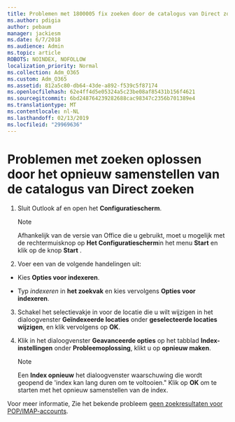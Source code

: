 ```yaml
---
title: Problemen met 1800005 fix zoeken door de catalogus van Direct zoeken opnieuw samenstellen
ms.author: pdigia
author: pebaum
manager: jackiesm
ms.date: 6/7/2018
ms.audience: Admin
ms.topic: article
ROBOTS: NOINDEX, NOFOLLOW
localization_priority: Normal
ms.collection: Adm_O365
ms.custom: Adm_O365
ms.assetid: 812a5c80-db64-43de-a892-f539c5f87174
ms.openlocfilehash: 62e4ff4d5e05324a5c23be08af85431b156f4621
ms.sourcegitcommit: 6bd248764239282688cac98347c2356b701389e4
ms.translationtype: MT
ms.contentlocale: nl-NL
ms.lasthandoff: 02/13/2019
ms.locfileid: "29969636"
---
```

# <a name="fix-search-issues-by-rebuilding-your-instant-search-catalog"></a>Problemen met zoeken oplossen door het opnieuw samenstellen van de catalogus van Direct zoeken

1. Sluit Outlook af en open het **Configuratiescherm**.
    
    > [!NOTE]
    > Afhankelijk van de versie van Office die u gebruikt, moet u mogelijk met de rechtermuisknop op **Het Configuratiescherm**in het menu **Start** en klik op de knop **Start** . 
  
2. Voer een van de volgende handelingen uit:
    
  - Kies **Opties voor indexeren**.
    
  - Typ *indexeren* in **het zoekvak** en kies vervolgens **Opties voor indexeren**.
    
3. Schakel het selectievakje in voor de locatie die u wilt wijzigen in het dialoogvenster **Geïndexeerde locaties** onder **geselecteerde locaties wijzigen**, en klik vervolgens op **OK**.
    
4. Klik in het dialoogvenster **Geavanceerde opties** op het tabblad **Index-instellingen** onder **Probleemoplossing**, klikt u op **opnieuw maken**.
    
    > [!NOTE]
    > Een **Index opnieuw** het dialoogvenster waarschuwing die wordt geopend de 'index kan lang duren om te voltooien." Klik op **OK** om te starten met het opnieuw samenstellen van de index. 
  
Voor meer informatie, Zie het bekende probleem [geen zoekresultaten voor POP/IMAP-accounts](https://support.office.com/article/51c9d2c7-a3db-4358-afdf-50d3a9e57039.aspx).
  

